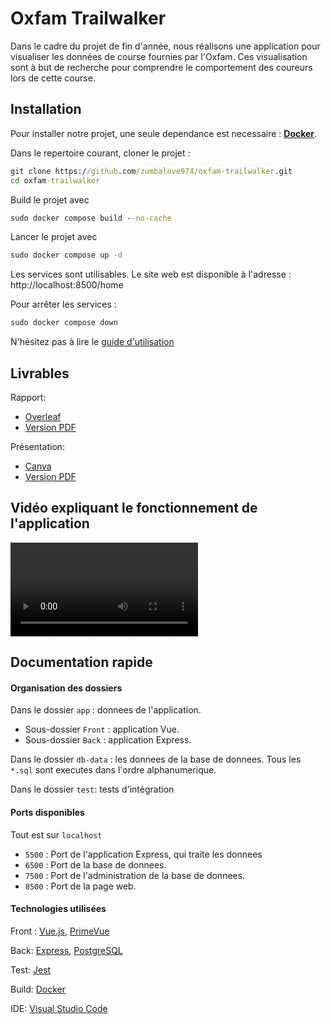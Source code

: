 # Oxfam Trailwalker

Dans le cadre du projet de fin d'année, nous réalisons une application pour visualiser les données de course fournies par l'Oxfam.
Ces visualisation sont à but de recherche pour comprendre le comportement des coureurs lors de cette course.

## Installation

Pour installer notre projet, une seule dependance est necessaire : **[Docker](https://docs.docker.com/desktop/)**.

Dans le repertoire courant, cloner le projet :
```cmd
git clone https://github.com/zumbalove974/oxfam-trailwalker.git
cd oxfam-trailwalker
```

Build le projet avec
```cmd
sudo docker compose build --no-cache
```


Lancer le projet avec 
```cmd
sudo docker compose up -d
```

Les services sont utilisables.
Le site web est disponible à l'adresse : http://localhost:8500/home

Pour arrêter les services : 
```cmd
sudo docker compose down
```

N'hésitez pas à lire le [guide d'utilisation](./Guide_Utilisation.md)

## Livrables

Rapport: 
- [Overleaf](https://www.overleaf.com/3983765366srgnhqdfqvdh)
- [Version PDF](./rapport/Rapport.pdf)

Présentation: 
- [Canva](https://www.canva.com/design/DAFhRy5EKeI/3IweNNkSO9Ci0i29ZuVX1A/edit?utm_content=DAFhRy5EKeI&utm_campaign=designshare&utm_medium=link2&utm_source=sharebutton)
- [Version PDF](https://github.com/zumbalove974/oxfam-trailwalker/blob/main/rapport/Presentation.md)

## Vidéo expliquant le fonctionnement de l'application
![](./oxfam-trailwalker-demo.mp4)

## Documentation rapide

#### Organisation des dossiers

Dans le dossier `app` : donnees de l'application.
- Sous-dossier `Front` : application Vue.
- Sous-dossier `Back` : application Express.

Dans le dossier `db-data` : les donnees de la base de donnees. Tous les `*.sql` sont executes dans l'ordre alphanumerique.

Dans le dossier `test`: tests d'intégration

#### Ports disponibles

Tout est sur `localhost`

- `5500` : Port de l'application Express, qui traite les donnees
- `6500` : Port de la base de donnees.
- `7500` : Port de l'administration de la base de donnees.
- `8500` : Port de la page web.



#### Technologies utilisées

Front : [Vue.js](https://vuejs.org/), [PrimeVue](https://primevue.org/)

Back: [Express](https://expressjs.com/), [PostgreSQL](https://www.postgresql.org/)

Test: [Jest](https://jestjs.io/)

Build: [Docker](https://www.docker.com/)

IDE: [Visual Studio Code](https://code.visualstudio.com/)

